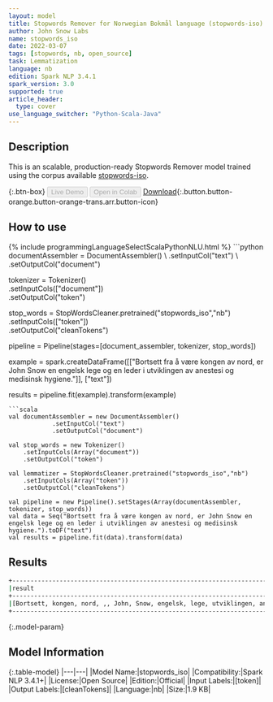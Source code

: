 ```yaml
---
layout: model
title: Stopwords Remover for Norwegian Bokmål language (stopwords-iso)
author: John Snow Labs
name: stopwords_iso
date: 2022-03-07
tags: [stopwords, nb, open_source]
task: Lemmatization
language: nb
edition: Spark NLP 3.4.1
spark_version: 3.0
supported: true
article_header:
  type: cover
use_language_switcher: "Python-Scala-Java"
---
```


## Description

This is an scalable, production-ready Stopwords Remover model trained using the corpus available [stopwords-iso](https://github.com/stopwords-iso/).

{:.btn-box}
<button class="button button-orange" disabled>Live Demo</button>
<button class="button button-orange" disabled>Open in Colab</button>
[Download](https://s3.amazonaws.com/auxdata.johnsnowlabs.com/public/models/stopwords_iso_nb_3.4.1_3.0_1646665643289.zip){:.button.button-orange.button-orange-trans.arr.button-icon}

## How to use



<div class="tabs-box" markdown="1">
{% include programmingLanguageSelectScalaPythonNLU.html %}
```python
documentAssembler = DocumentAssembler() \
    .setInputCol("text") \
    .setOutputCol("document")

tokenizer = Tokenizer() \
    .setInputCols(["document"]) \
    .setOutputCol("token")

stop_words = StopWordsCleaner.pretrained("stopwords_iso","nb") \
    .setInputCols(["token"]) \
    .setOutputCol("cleanTokens")

pipeline = Pipeline(stages=[document_assembler, tokenizer, stop_words]) 

example = spark.createDataFrame([["Bortsett fra å være kongen av nord, er John Snow en engelsk lege og en leder i utviklingen av anestesi og medisinsk hygiene."]], ["text"]) 

results = pipeline.fit(example).transform(example)
```
```scala
val documentAssembler = new DocumentAssembler() 
            .setInputCol("text") 
            .setOutputCol("document")

val stop_words = new Tokenizer() 
    .setInputCols(Array("document"))
    .setOutputCol("token")

val lemmatizer = StopWordsCleaner.pretrained("stopwords_iso","nb") 
    .setInputCols(Array("token")) 
    .setOutputCol("cleanTokens")

val pipeline = new Pipeline().setStages(Array(documentAssembler, tokenizer, stop_words))
val data = Seq("Bortsett fra å være kongen av nord, er John Snow en engelsk lege og en leder i utviklingen av anestesi og medisinsk hygiene.").toDF("text")
val results = pipeline.fit(data).transform(data)
```
</div>

## Results

```bash
+----------------------------------------------------------------------------------------------------+
|result                                                                                              |
+----------------------------------------------------------------------------------------------------+
|[Bortsett, kongen, nord, ,, John, Snow, engelsk, lege, utviklingen, anestesi, medisinsk, hygiene, .]|
+----------------------------------------------------------------------------------------------------+

```

{:.model-param}
## Model Information

{:.table-model}
|---|---|
|Model Name:|stopwords_iso|
|Compatibility:|Spark NLP 3.4.1+|
|License:|Open Source|
|Edition:|Official|
|Input Labels:|[token]|
|Output Labels:|[cleanTokens]|
|Language:|nb|
|Size:|1.9 KB|